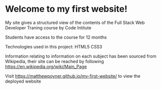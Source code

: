 # Welcome to my first website!

My site gives a structured view of the contents of the Full Stack Web Developer
Traning course by Code Intitute

Students have access to the course for 12 months

Technologies used in this project:
HTML5
CSS3

Information relating to information on each subject has been sourced from Wikipedia, their site can be reached by following https://en.wikipedia.org/wiki/Main_Page

Visit https://matthewpoyner.github.io/my-first-website/ to view the deployed website
